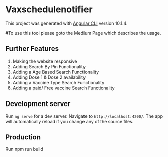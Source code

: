 # Vaxschedulenotifier

This project was generated with [Angular CLI](https://github.com/angular/angular-cli) version 10.1.4.

#To use this tool please goto the Medium Page which describes the usage.

## Further Features

1. Making the website responsive
2. Adding Search By Pin Functionality
3. Adding a Age Based Search Functionality
4. Adding Dose 1 & Dose 2 availability
5. Adding a Vaccine Type Search Functionality
6. Adding a paid/ Free vaccine Search Functionality

## Development server

Run `ng serve` for a dev server. Navigate to `http://localhost:4200/`. The app will automatically reload if you change any of the source files.

## Production

Run npm run build
